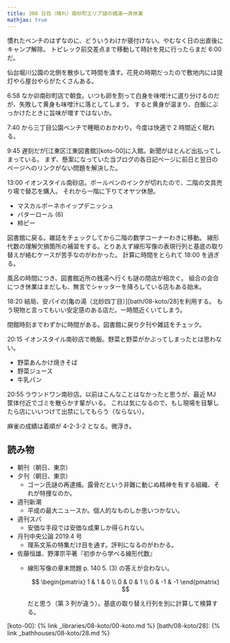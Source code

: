 ```yaml
---
title: 308 日目（晴れ）南砂町エリア謎の銭湯一斉休業
mathjax: true
---
```


慣れたベンチのはずなのに、どういうわけか寝付けない。やむなく日の出直後にキャンプ解除。
トピレック前交差点まで移動して時計を見に行ったらまだ 6:00 だ。

仙台堀川公園の北側を散歩して時間を潰す。花見の時期だったので敷地内には提灯やら屋台やらがたくさんある。

6:58 なか卯南砂町店で朝食。いつも卵を割って白身を味噌汁に選り分けるのだが、失敗して黄身も味噌汁に落としてしまう。
すると黄身が温まり、白飯にぶっかけたときに旨味が増すではないか。

7:40 から三丁目公園ベンチで睡眠のおかわり。今度は快適で 2 時間近く眠れる。

9:45 遅刻だが[江東区江東図書館][koto-00]に入館。新聞がほとんど出払ってしまっている。
まず、懸案になっていた当ブログの各日記ページに前日と翌日のページへのリンクがない問題を解決した。

13:00 イオンスタイル南砂店。ボールペンのインクが切れたので、二階の文具売り場で替芯を購入。
それから一階に下りてオヤツ休憩。

* マスカルポーネホイップデニッシュ
* バターロール (6)
* 柿ピー

図書館に戻る。雑誌をチェックしてから二階の数学コーナーわきに移動。
線形代数の理解欠損箇所の補習をする。とりあえず線形写像の表現行列と基底の取り替えが絡むケースが苦手なのがわかった。
計算に時間をとられて 18:00 を過ぎる。

風呂の時間につき、図書館近所の銭湯へ行くも謎の閉店が相次ぐ。
組合の会合につき休業はまだしも、無言でシャッターを降ろしている店もある始末。

18:20 結局、安パイの[亀の湯（北砂四丁目）][bath/08-koto/28]を利用する。
もう現物と言ってもいい安定感のある店だ。一時間近くいてしまう。

閉館時刻までわずかに時間がある。図書館に戻り夕刊や雑誌をチェック。

20:15 イオンスタイル南砂店で晩飯。野菜と野菜がかぶってしまったとは思わない。

* 野菜あんかけ焼きそば
* 野菜ジュース
* 牛乳パン

20:55 ラウンドワン南砂店。以前はこんなことはなかったと思うが、最近 MJ 筐体付近でゴミを散らかす輩がいる。
これは気になるので、もし現場を目撃したら店にいいつけて出禁にしてもらう（ならない）。

麻雀の成績は着順が 4-2-3-2 となる。微浮き。

## 読み物

* 朝刊（朝日、東京）
* 夕刊（朝日、東京）
  * ゴーン氏謎の再逮捕。露骨だという非難に動じぬ精神を有する組織、それが特捜なのか。
* 週刊新潮
  * 平成の最大ニュースか。個人的なものしか思いつかない。
* 週刊スパ
  * 安価な手段では安価な成果しか得られない。
* 月刊中央公論 2019.4 号
  * 理系文系の特集だけ目を通す。評判になるのがわかる。
* 佐藤恒雄、野澤宗平著『初歩から学べる線形代数』
  * 線形写像の章末問題 p. 140 5. (3) の答えが合わない。

    $$
    \begin{pmatrix}
    1 & 1 & 0 \\
    0 & 0 & 1 \\
    0 & -1 & -1
    \end{pmatrix}
    $$

    だと思う（第 3 列が違う）。基底の取り替え行列を別に計算して検算する。

[koto-00]: {% link _libraries/08-koto/00-koto.md %}
[bath/08-koto/28]: {% link _bathhouses/08-koto/28.md %}
